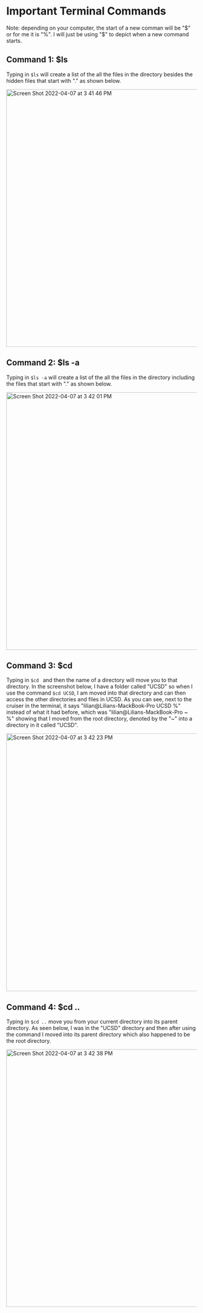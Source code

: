 # Important Terminal Commands

 Note: depending on your computer, the start of a new comman will be "$" or for me it is "\%". I will just be using "\$" to depict when a new command starts.

## Command 1: $ls

Typing in `$ls` will create a list of the all the files in the directory besides the hidden files that start with "." as shown below.

<img width="682" alt="Screen Shot 2022-04-07 at 3 41 46 PM" src="https://user-images.githubusercontent.com/31358827/162331435-90a9ed20-bd28-4f02-b16c-5407fec55488.png">

## Command 2: $ls -a

Typing in `$ls -a` will create a list of the all the files in the directory including the files that start with "." as shown below.

<img width="682" alt="Screen Shot 2022-04-07 at 3 42 01 PM" src="https://user-images.githubusercontent.com/31358827/162331456-d74ccca8-4b47-4008-a0e8-a1bb3a3db14c.png">

## Command 3: $cd

Typing in `$cd ` and then the name of a directory will move you to that directory. In the screenshot below, I have a folder called "UCSD" so when I use the command `$cd UCSD`, I am moved into that directory and can then access the other directories and files in UCSD. As you can see, next to the cruiser in the terminal, it says "lilian@Lilians-MackBook-Pro UCSD %" instead of what it had before, which was "lilian@Lilians-MackBook-Pro ~ %" showing that I moved from the root directory, denoted by the "~" into a directory in it called "UCSD".

<img width="682" alt="Screen Shot 2022-04-07 at 3 42 23 PM" src="https://user-images.githubusercontent.com/31358827/162331468-2aeb7c73-a430-4801-9d09-c25f683c0b1c.png">

## Command 4: $cd ..

Typing in `$cd ..` move you from your current directory into its parent directory. As seen below, I was in the "UCSD" directory and then after using the command I moved into its parent directory which also happened to be the root directory.

<img width="682" alt="Screen Shot 2022-04-07 at 3 42 38 PM" src="https://user-images.githubusercontent.com/31358827/162331478-66b27e0c-ce07-4f59-a840-ee33e3d32f24.png">